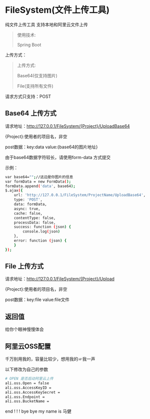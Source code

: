 # FileSystem(文件上传工具)
纯文件上传工具 支持本地和阿里云文件上传

> 使用技术:
>
> Spring Boot 

上传方式：
> 上传方式:
>
> Base64(仅支持图片)
> 
> File(支持所有文件)

请求方式只支持：POST


## Base64 上传方式
请求地址：http://127.0.0.1/FileSystem/{Project}/UploadBase64

{Project}:使用者的项目名，非空

post数据：key:data   value:{base64的图片地址}

由于base64数据字符较长，请使用form-data 方式提交

示例：

```sh
var base64="";//这边是你图片的信息
var formData = new FormData();
formData.append('data', base64);
$.ajax({
    url: 'http://127.0.0.1/FileSystem/ProjectName/UploadBase64',
    type: 'POST',
    data: formData,
    async: true,
    cache: false,
    contentType: false,
    processData: false,
    success: function (json) {
        console.log(json)
    },
    error: function (json) {
    }
});
```

## File 上传方式
请求地址：http://127.0.0.1/FileSystem/{Project}/Upload

{Project}:使用者的项目名，非空

post数据：key:file   value:file文件


## 返回值

给你个眼神慢慢体会

## 阿里云OSS配置
千万别用我的，容量比较少，想用我的☞我一声

以下修改为自己的参数

```sh
# OPEN 是否启动阿里云上传
ali.oss.Open = false
ali.oss.AccessKeyID =
ali.oss.AccessKeySecret =
ali.oss.Endpoint =
ali.oss.BucketName =
```

end ! ! !  bye bye my name is 马健




